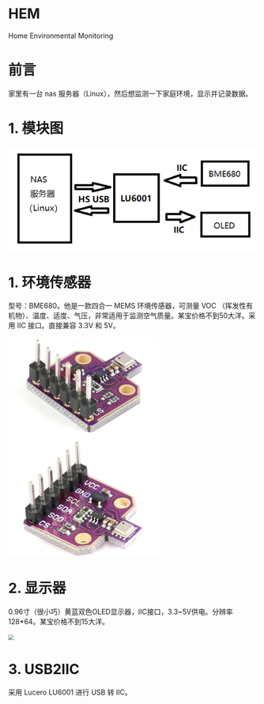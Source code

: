 # HEM
Home Environmental Monitoring



# 前言

家里有一台 nas 服务器（Linux），然后想监测一下家庭环境，显示并记录数据。



# 1. 模块图

![](.\image\Module.bmp)



# 1. 环境传感器

型号：BME680。他是一款四合一 MEMS 环境传感器，可测量 VOC （挥发性有机物）、温度、适度、气压，非常适用于监测空气质量。某宝价格不到50大洋。采用 IIC 接口。直接兼容 3.3V 和 5V。

<img src=".\image\BME680.png" style="zoom: 50%;" />



# 2. 显示器

0.96寸（很小巧）黄蓝双色OLED显示器，IIC接口，3.3~5V供电。分辨率128*64。某宝价格不到15大洋。

<img src="D:\HEM\image\OLED.png" style="zoom: 67%;" />

# 3. USB2IIC

采用 Lucero LU6001 进行 USB 转 IIC。







